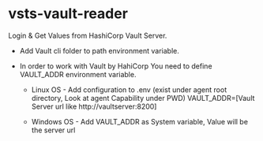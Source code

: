 # vsts-vault-reader
Login &amp; Get Values from HashiCorp Vault Server.

* Add Vault cli folder to path environment variable.
* In order to work with Vault by HahiCorp You need to define VAULT_ADDR environment variable.
  
   * Linux OS - Add configuration to .env (exist under agent root directory, Look at agent Capability under PWD)
      VAULT_ADDR=[Vault Server url like http://vaultserver:8200]

   * Windows OS - Add VAULT_ADDR as System variable, Value will be the server url
